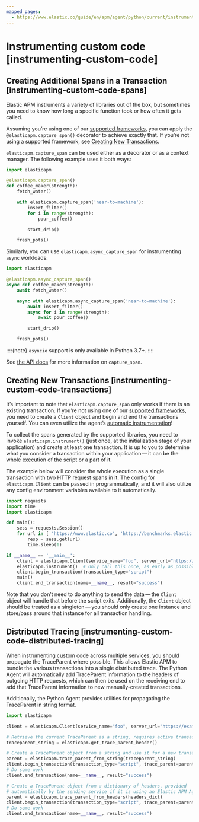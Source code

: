 ```yaml
---
mapped_pages:
  - https://www.elastic.co/guide/en/apm/agent/python/current/instrumenting-custom-code.html
---
```


# Instrumenting custom code [instrumenting-custom-code]


## Creating Additional Spans in a Transaction [instrumenting-custom-code-spans]

Elastic APM instruments a variety of libraries out of the box, but sometimes you need to know how long a specific function took or how often it gets called.

Assuming you’re using one of our [supported frameworks](/reference/set-up-apm-python-agent.md), you can apply the `@elasticapm.capture_span()` decorator to achieve exactly that. If you’re not using a supported framework, see [Creating New Transactions](#instrumenting-custom-code-transactions).

`elasticapm.capture_span` can be used either as a decorator or as a context manager. The following example uses it both ways:

```python
import elasticapm

@elasticapm.capture_span()
def coffee_maker(strength):
    fetch_water()

    with elasticapm.capture_span('near-to-machine'):
        insert_filter()
        for i in range(strength):
            pour_coffee()

        start_drip()

    fresh_pots()
```

Similarly, you can use `elasticapm.async_capture_span` for instrumenting `async` workloads:

```python
import elasticapm

@elasticapm.async_capture_span()
async def coffee_maker(strength):
    await fetch_water()

    async with elasticapm.async_capture_span('near-to-machine'):
        await insert_filter()
        async for i in range(strength):
            await pour_coffee()

        start_drip()

    fresh_pots()
```

::::{note}
`asyncio` support is only available in Python 3.7+.
::::


See [the API docs](/reference/api-reference.md#api-capture-span) for more information on `capture_span`.


## Creating New Transactions [instrumenting-custom-code-transactions]

It’s important to note that `elasticapm.capture_span` only works if there is an existing transaction. If you’re not using one of our [supported frameworks](/reference/set-up-apm-python-agent.md), you need to create a `Client` object and begin and end the transactions yourself. You can even utilize the agent’s [automatic instrumentation](/reference/supported-technologies.md#automatic-instrumentation)!

To collect the spans generated by the supported libraries, you need to invoke `elasticapm.instrument()` (just once, at the initialization stage of your application) and create at least one transaction. It is up to you to determine what you consider a transaction within your application — it can be the whole execution of the script or a part of it.

The example below will consider the whole execution as a single transaction with two HTTP request spans in it. The config for `elasticapm.Client` can be passed in programmatically, and it will also utilize any config environment variables available to it automatically.

```python
import requests
import time
import elasticapm

def main():
    sess = requests.Session()
    for url in [ 'https://www.elastic.co', 'https://benchmarks.elastic.co' ]:
        resp = sess.get(url)
        time.sleep(1)

if __name__ == '__main__':
    client = elasticapm.Client(service_name="foo", server_url="https://example.com:8200")
    elasticapm.instrument()  # Only call this once, as early as possible.
    client.begin_transaction(transaction_type="script")
    main()
    client.end_transaction(name=__name__, result="success")
```

Note that you don’t need to do anything to send the data — the `Client` object will handle that before the script exits. Additionally, the `Client` object should be treated as a singleton — you should only create one instance and store/pass around that instance for all transaction handling.


## Distributed Tracing [instrumenting-custom-code-distributed-tracing]

When instrumenting custom code across multiple services, you should propagate the TraceParent where possible. This allows Elastic APM to bundle the various transactions into a single distributed trace. The Python Agent will automatically add TraceParent information to the headers of outgoing HTTP requests, which can then be used on the receiving end to add that TraceParent information to new manually-created transactions.

Additionally, the Python Agent provides utilities for propagating the TraceParent in string format.

```python
import elasticapm

client = elasticapm.Client(service_name="foo", server_url="https://example.com:8200")

# Retrieve the current TraceParent as a string, requires active transaction
traceparent_string = elasticapm.get_trace_parent_header()

# Create a TraceParent object from a string and use it for a new transaction
parent = elasticapm.trace_parent_from_string(traceparent_string)
client.begin_transaction(transaction_type="script", trace_parent=parent)
# Do some work
client.end_transaction(name=__name__, result="success")

# Create a TraceParent object from a dictionary of headers, provided
# automatically by the sending service if it is using an Elastic APM Agent.
parent = elasticapm.trace_parent_from_headers(headers_dict)
client.begin_transaction(transaction_type="script", trace_parent=parent)
# Do some work
client.end_transaction(name=__name__, result="success")
```

